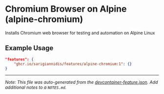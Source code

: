 
# Chromium Browser on Alpine (alpine-chromium)

Installs Chromium web browser for testing and automation on Alpine Linux

## Example Usage

```json
"features": {
    "ghcr.io/sarigiannidis/features/alpine-chromium:1": {}
}
```





---

_Note: This file was auto-generated from the [devcontainer-feature.json](https://github.com/sarigiannidis/features/blob/main/src/alpine-chromium/devcontainer-feature.json).  Add additional notes to a `NOTES.md`._
